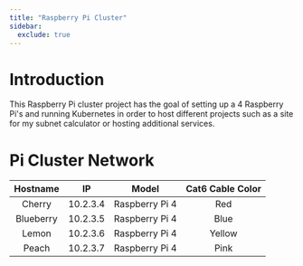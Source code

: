 ```yaml
---
title: "Raspberry Pi Cluster"
sidebar:
  exclude: true
---
```

# Introduction
This Raspberry Pi cluster project has the goal of setting up a 4 Raspberry Pi's and running Kubernetes in order to host different projects such as a site for my subnet calculator or hosting additional services. 

# Pi Cluster Network
| Hostname              | IP | Model | Cat6 Cable Color |
| :----------------: | :------: | :----: | :----: |
| Cherry             |  10.2.3.4   | Raspberry Pi 4 | Red |
| Blueberry          |  10.2.3.5   | Raspberry Pi 4 | Blue |
| Lemon              |  10.2.3.6   | Raspberry Pi 4 | Yellow |
| Peach              |  10.2.3.7   | Raspberry Pi 4 | Pink |